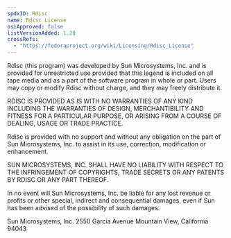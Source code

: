 ```yaml
---
spdxID: Rdisc
name: Rdisc License
osiApproved: false
listVersionAdded: 1.20
crossRefs: 
  - "https://fedoraproject.org/wiki/Licensing/Rdisc_License"
---
```


Rdisc (this program) was developed by Sun Microsystems, Inc. and is provided for unrestricted use provided that this legend is included on all tape media and as a part of the software program in whole or part. Users may copy or modify Rdisc without charge, and they may freely distribute it.

RDISC IS PROVIDED AS IS WITH NO WARRANTIES OF ANY KIND INCLUDING THE WARRANTIES OF DESIGN, MERCHANTIBILITY AND FITNESS FOR A PARTICULAR PURPOSE, OR ARISING FROM A COURSE OF DEALING, USAGE OR TRADE PRACTICE.

Rdisc is provided with no support and without any obligation on the part of Sun Microsystems, Inc. to assist in its use, correction, modification or enhancement.

SUN MICROSYSTEMS, INC. SHALL HAVE NO LIABILITY WITH RESPECT TO THE INFRINGEMENT OF COPYRIGHTS, TRADE SECRETS OR ANY PATENTS BY RDISC OR ANY PART THEREOF.

In no event will Sun Microsystems, Inc. be liable for any lost revenue or profits or other special, indirect and consequential damages, even if Sun has been advised of the possibility of such damages.

Sun Microsystems, Inc. 2550 Garcia Avenue Mountain View, California 94043
